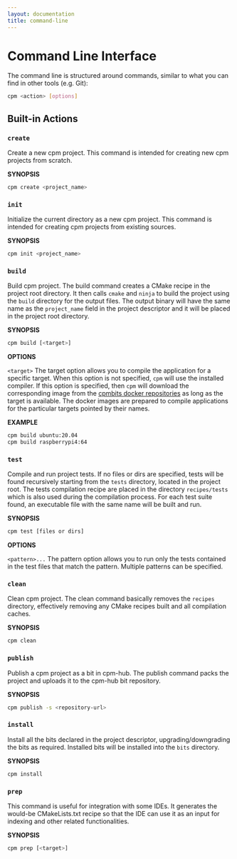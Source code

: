 ```yaml
---
layout: documentation
title: command-line
---
```


# Command Line Interface

The command line is structured around commands, similar to what you can find in other tools (e.g. Git):

```bash
cpm <action> [options]
```

## Built-in Actions

### `create`
Create a new cpm project. This command is intended for creating new cpm projects from scratch.

**SYNOPSIS**
```bash
cpm create <project_name>
```

<div class="divider" data-content=""></div>

### `init`
Initialize the current directory as a new cpm project. This command is intended for creating cpm projects from existing sources.

**SYNOPSIS**
```bash
cpm init <project_name>
```

<div class="divider" data-content=""></div>

### `build`
Build cpm project. The build command creates a CMake recipe in the project root directory. It then calls `cmake` and `ninja` to build the project using the `build` directory for the output files. The output binary will have the same name as the `project_name` field in the project descriptor and it will be placed in the project root directory.

**SYNOPSIS**
```bash
cpm build [<target>]
```

**OPTIONS**

  `<target>` The target option allows you to compile the application for a specific target. When this option is not specified, `cpm` will use the installed compiler. If this option is specified, then `cpm` will download the corresponding image from the [cpmbits docker repositories](https://hub.docker.com/orgs/cpmbits/repositories) as long as the target is available. The docker images are prepared to compile applications for the particular targets pointed by their names. 

**EXAMPLE**

```bash
cpm build ubuntu:20.04
cpm build raspberrypi4:64
```

<div class="divider" data-content=""></div>

### `test`
Compile and run project tests. If no files or dirs are specified, tests will be found recursively starting from the `tests` directory, located in the project root. The tests compilation recipe are placed in the directory `recipes/tests` which is also used during the compilation process. For each test suite found, an executable file with the same name will be built and run.

**SYNOPSIS**
```bash
cpm test [files or dirs]
```
  
**OPTIONS**

  `<pattern>...` The pattern option allows you to run only the tests contained in the test files that match the pattern. Multiple patterns can be specified.

<div class="divider" data-content=""></div>

### `clean`
Clean cpm project. The clean command basically removes the `recipes` directory, effectively removing any CMake recipes built and all compilation caches.

**SYNOPSIS**
```bash
cpm clean
```

<div class="divider" data-content=""></div>

### `publish`
Publish a cpm project as a bit in cpm-hub. The publish command packs the project and uploads it to the cpm-hub bit repository.

**SYNOPSIS**
```bash
cpm publish -s <repository-url>
```

<div class="divider" data-content=""></div>

### `install`
Install all the bits declared in the project descriptor, upgrading/downgrading the bits as required. Installed bits will be installed into the `bits` directory.

**SYNOPSIS**
```bash
cpm install
```

<div class="divider" data-content=""></div>

### `prep`

This command is useful for integration with some IDEs. It generates the would-be CMakeLists.txt recipe so that the IDE can use it as an input for indexing and other related functionalities.

**SYNOPSIS**
```bash
cpm prep [<target>]
```
